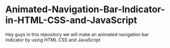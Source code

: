 # Animated-Navigation-Bar-Indicator-in-HTML-CSS-and-JavaScript
Hey guys in this repository we will make an animated navigation bar indicator by using HTML CSS and JavaScript
